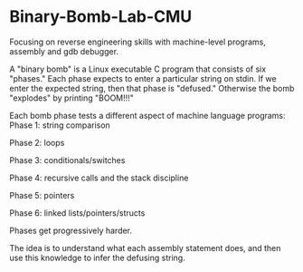 # Binary-Bomb-Lab-CMU

Focusing on reverse engineering skills with machine-level programs, assembly and gdb debugger. 

A "binary bomb" is a Linux executable C program that consists of six "phases." Each phase expects to enter a particular string on stdin. If we enter the expected string, then that phase is "defused."  Otherwise the bomb "explodes" by printing "BOOM!!!"

Each bomb phase tests a different aspect of machine language programs: 
  Phase 1: string comparison 
  
  Phase 2: loops 
  
  Phase 3: conditionals/switches 
  
  Phase 4: recursive calls and the stack discipline 
  
  Phase 5: pointers 
  
  Phase 6: linked lists/pointers/structs 

Phases get progressively harder. 

The idea is to understand what each assembly statement does, and then use this knowledge to infer the defusing string. 
